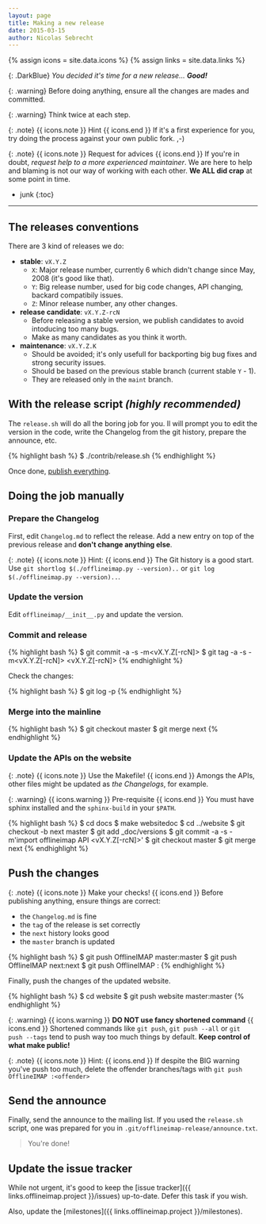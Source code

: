 ```yaml
---
layout: page
title: Making a new release
date: 2015-03-15
author: Nicolas Sebrecht
---
```

{% assign icons = site.data.icons %}
{% assign links = site.data.links %}


{: .DarkBlue}
*You decided it's time for a new release... **Good!***

{: .warning}
Before doing anything, ensure all the changes are mades and committed.

{: .warning}
Think twice at each step.

{: .note}
{{ icons.note }} Hint {{ icons.end }}
If it's a first experience for you, try doing the process against your own public fork. ,-)

{: .note}
{{ icons.note }} Request for advices {{ icons.end }}
If you're in doubt, *request help to a more experienced maintainer*. We are here to help and blaming is not our way of working with each other. **We ALL did crap** at some point in time.



* junk
{:toc}

---


## The releases conventions

There are 3 kind of releases we do:

- **stable**: `vX.Y.Z`
  - `X`: Major release number, currently 6 which didn't change since May, 2008 (it's good like that).
  - `Y`: Big release number, used for big code changes, API changing, backard compatibily issues.
  - `Z`: Minor release number, any other changes.
- **release candidate**: `vX.Y.Z-rcN`
  - Before releasing a stable version, we publish candidates to avoid intoducing too many bugs.
  - Make as many candidates as you think it worth.
- **maintenance**: `vX.Y.Z.K`
  - Should be avoided; it's only usefull for backporting big bug fixes and strong security issues.
  - Should be based on the previous stable branch (current stable `Y` - 1).
  - They are released only in the `maint` branch.


## With the release script *(highly recommended)*

The `release.sh` will do all the boring job for you. Il will prompt you to edit the version in the code, write the Changelog from the git history, prepare the announce, etc.

{% highlight bash %}
$ ./contrib/release.sh
{% endhighlight %}

Once done, [publish everything](#push-the-changes).


## Doing the job manually

### Prepare the Changelog

First, edit `Changelog.md` to reflect the release. Add a new entry on top of the previous release and **don't change anything else**.

{: .note}
{{ icons.note }} Hint: {{ icons.end }}
The Git history is a good start. Use `git shortlog $(./offlineimap.py --version)..` or `git log $(./offlineimap.py --version)..`.

### Update the version

Edit `offlineimap/__init__.py` and update the version.

### Commit and release

{% highlight bash %}
$ git commit -a -s -m<vX.Y.Z[-rcN]>
$ git tag -a -s -m<vX.Y.Z[-rcN]> <vX.Y.Z[-rcN]>
{% endhighlight %}

Check the changes:

{% highlight bash %}
$ git log -p
{% endhighlight %}


### Merge into the mainline

{% highlight bash %}
$ git checkout master
$ git merge next
{% endhighlight %}


### Update the APIs on the website

{: .note}
{{ icons.note }} Use the Makefile! {{ icons.end }}
Amongs the APIs, other files might be updated as *the Changelogs*, for example.


{: .warning}
{{ icons.warning }} Pre-requisite {{ icons.end }}
You must have sphinx installed and the `sphinx-build` in your `$PATH`.

{% highlight bash %}
$ cd docs
$ make websitedoc
$ cd ../website
$ git checkout -b next master
$ git add \_doc/versions
$ git commit -a -s -m'import offlineimap API <vX.Y.Z[-rcN]>'
$ git checkout master
$ git merge next
{% endhighlight %}


## Push the changes

{: .note}
{{ icons.note }} Make your checks! {{ icons.end }}
Before publishing anything, ensure things are correct:
* the `Changelog.md` is fine
* the `tag` of the release is set correctly
* the `next` history looks good
* the `master` branch is updated


{% highlight bash %}
$ git push OfflineIMAP master:master
$ git push OfflineIMAP next:next
$ git push OfflineIMAP <tag>:<tag>
{% endhighlight %}

Finally, push the changes of the updated website.

{% highlight bash %}
$ cd website
$ git push website master:master
{% endhighlight %}


{: .warning}
{{ icons.warning }} **DO NOT use fancy shortened command** {{ icons.end }}
Shortened commands like `git push`, `git push --all` or `git push --tags` tend to push way too much things by default. **Keep control of what make public!**

{: .note}
{{ icons.note }} Hint: {{ icons.end }}
If despite the BIG warning you've push too much, delete the offender branches/tags with
`git push OfflineIMAP :<offender>`


## Send the announce

Finally, send the announce to the mailing list. If you used the `release.sh` script, one was prepared for you in `.git/offlineimap-release/announce.txt`.

> You're done!


## Update the issue tracker

While not urgent, it's good to keep the [issue tracker]({{ links.offlineimap.project }}/issues) up-to-date. Defer this task if you wish.

Also, update the [milestones]({{ links.offlineimap.project }}/milestones).

<!--
vim: expandtab ts=2 :
-->
